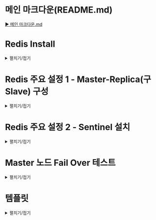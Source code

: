 # 메인 마크다운(README.md)
[▶ 메인 마크다운.md](README.md)

# Redis Install 
<details>
<summary>펼치기/접기</summary>

아마존 AWS EC2 서버를 사용하는 강의와는 다르게, 로컬에 설치한다.
https://github.com/microsoftarchive/redis/releases  
위 링크에서 msi 혹은 zip파일을 다운로드 한다.  
https://dnl1029.tistory.com/49  
설치 과정은 해당 블로그를 참조한다.
</details>

# Redis 주요 설정 1 - Master-Replica(구Slave) 구성
<details>
<summary>펼치기/접기</summary>

## Redis 설치 후 디렉토리 주요 파일 기본 구성
📂C:   
┠ 📂 Program Files  
┃ ┠ 📂 **Redis**  
┃ ┃ ┠ 📁 log  
┃ ┃ ┠ 📄**redis.windows.conf**  
┃ ┃ ┠ 📄**redis.cli.exe**  
┃ ┃ ┖ 📄**redis.server.exe**  

### Redis 설치 후 최초 실행

<details>
<summary>펼치기/접기</summary>

설치 완료 후 redis-cli.exe 파일을 실행시킨다.
```
redis-server.exe redis.windows.conf
```

info 명령을 입력한다.
```bash
127.0.0.1:6379> info
```

```text/plain
# Server
/* 생략 */
redis_mode:standalone
/* 생략 */
# Replication
role:master
/* 생략 */
```
위와 같이 standalone 모드에 master role로 설정되어있다.
master-replica 구성을 위한 replica 설정을 해야한다.

</details>

### Master-Replica 기본 단일 설정 파일 수정 및 실행
<details>
<summary>펼치기/접기</summary>
인강에서는 master용 인스턴스와 repilca용 인스턴스를 따로 구성하였으나, 현재는 로컬로 기동하기에 포트로 구분하여 접속한다.  

아래 링크를 참조한다.  
[▶ 참조 블로그](https://ssjeong.tistory.com/entry/Redis-%EB%A0%88%EB%94%94%EC%8A%A4-Windows%EC%97%90%EC%84%9C-%EC%84%A4%EC%B9%98-%EB%B0%8F-%EA%B5%AC%EB%8F%99%ED%95%98%EA%B8%B0standalone-cluster#%23%C2%A0Redis%C2%A0Standalone%20Slave%20%EC%84%A4%EC%A0%95%ED%95%98%EA%B8%B0-1)  
[▶ redis 설정 참조 링크](https://adjin.tistory.com/9)

```bash
redis-server --port 6380 --replicaof 127.0.0.1 6379
```
(5.0버전 미만인 경우 replcaof가 아닌 slaveof 옵션을 사용해야 함.)

위 명령어는 redis를 즉시 실행하지만, redis를 재시작 할 경우 설정이 유지되지 않으므로, 지속적인 설정을 원한다면 설정 파일을 수정해야 한다.

## Redis Version 5.0 이상인경우
replicaof 옵션을 사용한다.

- redis.window.config
  ```text/plain
  ################################ GENERAL  #####################################

  # On Windows, daemonize and pidfile are not supported.
  # However, you can run redis as a Windows service, and specify a logfile.
  # The logfile will contain the pid.

  # Accept connections on the specified port, default is 6379.
  # If port 0 is specified Redis will not listen on a TCP socket.
  # port 6379 # 기존 기본 port 주석
  port 6380
  replicaof 127.0.0.1 6379  
  ```

## Redis Version 5.0 미만인경우 (현재 3.0)
slaveof 옵션을 사용한다.

- redis.window.config
  ```text/plain
  ################################ GENERAL  #####################################

  # On Windows, daemonize and pidfile are not supported.
  # However, you can run redis as a Windows service, and specify a logfile.
  # The logfile will contain the pid.

  # Accept connections on the specified port, default is 6379.
  # If port 0 is specified Redis will not listen on a TCP socket.
  # port 6379 # 기존 기본 port 주석
  port 6380
  slaveof 127.0.0.1 6379  
  ```
- slave 실행
  ```bash
  redis-server.exe redis.windows.conf
  ```

### 실패 1

```text/plain
[28616] 29 Dec 02:32:57.339 * Non blocking connect for SYNC fired the event.
[28616] 29 Dec 02:32:57.339 # Sending command to master in replication handshake: -Writing to master: Unknown error
[28616] 29 Dec 02:32:57.460 * Connecting to MASTER 127.0.0.1:6379
[28616] 29 Dec 02:32:57.460 * MASTER <-> SLAVE sync started
```
실행 후 위 로그가 연이어 출력 되는데, 정상일 경우에는 sync start만 되는것이 아닌 실제 작업이 일어나야 한다.  
6379 port가 통신할 수 있도록 개방되어 있지 않기 때문에 start만 뜨고 실제 작업은 일어나지 않고 다운 상태로 되어있는것이다.  
아마존 aws에서 여러 인스턴스로 구성했을 경우에는 추가 보안설정을 해줘야 한다.

로컬에서 기동할 경우, 기본적으로 redis-server.exe 파일을 먼저 실행한 뒤[6379-master] 
redis-server.exe redis.windows.conf를 실행해줘야한다[6380-slave(replica)]

- master-6379 실행
  ```bash
  .\redis-cli.exe
  ```

- slave-6380 실행
  ```bash
  .\redis-cli.exe -p 6380
  ```


### 실패 2

- master-6379
  ```text
  [22532] 29 Dec 03:10:16.712 # Server started, Redis version 3.0.504
  [22532] 29 Dec 03:10:16.721 * DB loaded from disk: 0.010 seconds
  [22532] 29 Dec 03:10:16.721 * The server is now ready to accept connections on port 6379
  [22532] 29 Dec 03:10:24.186 * Slave 127.0.0.1:6380 asks for synchronization
  [22532] 29 Dec 03:10:24.186 * Full resync requested by slave 127.0.0.1:6380
  [22532] 29 Dec 03:10:24.186 * Starting BGSAVE for SYNC with target: disk
  [22532] 29 Dec 03:10:24.190 * Background saving started by pid 9452
  [9452] 29 Dec 03:10:24.253 # Failed opening .rdb for saving: Permission denied
  [9452] 29 Dec 03:10:24.254 # rdbSave failed in qfork: Permission denied
  [22532] 29 Dec 03:10:24.337 # fork operation complete
  [22532] 29 Dec 03:10:24.338 # Background saving error
  [22532] 29 Dec 03:10:24.338 # Connection with slave 127.0.0.1:6380 lost.
  [22532] 29 Dec 03:10:24.338 # SYNC failed. BGSAVE child returned an error
  ```

- slave-6380
  ```text
  Connecting to MASTER 127.0.0.1:6379
  [30316] 29 Dec 03:07:43.664 * MASTER <-> SLAVE sync started
  [30316] 29 Dec 03:07:43.664 * Non blocking connect for SYNC fired the event.
  [30316] 29 Dec 03:07:43.665 # Error reply to PING from master: '-MISCONF Redis is configured to save RDB snapshots, but is currently not able to persist on disk. Commands that may modify the data set are disabled. Please check Redis logs for details about the error.'
  ```

위 오류의 경우 snapshot을 rdb에 저장하는 과정 중 발생하는 오류로, 쓰기 권한을 확인해 봐야 한다.  
redis.windows.conf 파일에 dir ./로 설정 되어있는데, 해당 경로는 Redis 실행파일이 존재하는 해당 경로이다.    
해당 디렉토리의 상위로 이동하여 해당 디렉토리에 쓰기 권한을 준다.  
속성 > 보안 > ALL APPLICATION PACKAGES 선택 > 편집 > 모든권한  
위 설정 후 master와 slave를 모두 재실행 해 준다

아래는 성공시 출력되는 메시지이다.
- master-6379
  ```text
  [30560] 29 Dec 03:12:07.640 # Server started, Redis version 3.0.504
  [30560] 29 Dec 03:12:07.640 * DB loaded from disk: 0.000 seconds
  [30560] 29 Dec 03:12:07.640 * The server is now ready to accept connections on port 6379
  [30560] 29 Dec 03:12:13.725 * Slave 127.0.0.1:6380 asks for synchronization
  [30560] 29 Dec 03:12:13.726 * Full resync requested by slave 127.0.0.1:6380
  [30560] 29 Dec 03:12:13.726 * Starting BGSAVE for SYNC with target: disk
  [30560] 29 Dec 03:12:13.730 * Background saving started by pid 23132
  [30560] 29 Dec 03:12:13.830 # fork operation complete
  [30560] 29 Dec 03:12:13.831 * Background saving terminated with success
  [30560] 29 Dec 03:12:13.835 * Synchronization with slave 127.0.0.1:6380 succeeded
  ```
- slave-6380
  ```text
  [5376] 29 Dec 03:12:12.708 # Server started, Redis version 3.0.504
  [5376] 29 Dec 03:12:12.709 * DB loaded from disk: 0.000 seconds
  [5376] 29 Dec 03:12:12.709 * The server is now ready to accept connections on port 6380
  [5376] 29 Dec 03:12:13.723 * Connecting to MASTER 127.0.0.1:6379
  [5376] 29 Dec 03:12:13.723 * MASTER <-> SLAVE sync started
  [5376] 29 Dec 03:12:13.724 * Non blocking connect for SYNC fired the event.
  [5376] 29 Dec 03:12:13.724 * Master replied to PING, replication can continue...
  [5376] 29 Dec 03:12:13.725 * Partial resynchronization not possible (no cached master)
  [5376] 29 Dec 03:12:13.730 * Full resync from master: bcdafeb53dbc73c48d0e0e80d3e5e3965cbdc79e:1
  [5376] 29 Dec 03:12:13.835 * MASTER <-> SLAVE sync: receiving 18 bytes from master
  [5376] 29 Dec 03:12:13.836 * MASTER <-> SLAVE sync: Flushing old data
  [5376] 29 Dec 03:12:13.837 * MASTER <-> SLAVE sync: Loading DB in memory
  [5376] 29 Dec 03:12:13.838 * MASTER <-> SLAVE sync: Finished with success
  ```
</details>

### Master-Replica 설정 파일 추가 구성 및 실행
<details>
<summary>펼치기/접기</summary>

#### `Redis Sentinel주요 구성 파일 구성`
📂C:   
┠ 📂 Program Files  
┃ ┠ 📂 **Redis**  
┃ ┃ ┠ 📁 log  
┃ ┃ ┠ 📂 **conf**  
┃ ┃ ┃ ┠ 📄**redis.master.conf**  
┃ ┃ ┃ ┠ 📄**redis.slave.conf**  
┃ ┃ ┠ 📄redis.windows.conf  
┃ ┃ ┠ 📄redis.cli.exe  
┃ ┃ ┖ 📄redis.server.exe


위와 같이 conf 디렉토리 생성 후 상위 디렉토리인 Redis의 redis.windows.conf 파일을 복사하여 생성한 뒤 아래와 같이 설정해준다.  
(# 으로 주석되어있는 내용을 찾은 뒤 개행하여 아랫줄에 작성한다.)  
만약 디렉토리 생성이 되지 않거나, 메모장으로 열리지 않는다면 C: 디렉토리에서 Redis 디렉토리의 권한을 부여해야 한다.

- master-6379: redis.master.conf
  ```text
  # If port 0 is specified Redis will not listen on a TCP socket.
  port 6379
  ```
- slave-6380: redis.slave.conf
  ```text
  # If port 0 is specified Redis will not listen on a TCP socket.
  port 6380
  # bind 127.0.0.1
  bind 127.0.0.1
  # slaveof <masterip> <masterport>
  slaveof 127.0.0.1 6379
  ```
  
위와같이 설정하게 되면 아래 명령처럼 설정파일로 구분하여 실행이 가능해진다.
- master-6379
  ```bash
  ./redis-server.exe ./conf/redis.master.conf
  ```
- slave-6380
  ```bash
  ./redis-server.exe ./conf/redis.slave.conf
  ```

</details>
</details>



# Redis 주요 설정 2 - Sentinel 설치
<details>
<summary>펼치기/접기</summary>

[▶ redis sentinel 설정 참조 링크](https://adjin.tistory.com/9)  
  

## Redis Sentinel주요 구성 파일 구성
📂C:   
┠ 📂 Program Files  
┃ ┠ 📂 **Redis**  
┃ ┃ ┠ 📁 log  
┃ ┃ ┠ 📂 **conf**  
┃ ┃ ┃ ┠ 📄redis.master.conf  
┃ ┃ ┃ ┠ 📄redis.slave.conf  
┃ ┃ ┃ ┠ 📄**sentinel26379.conf**  
┃ ┃ ┃ ┠ 📄**sentinel26380.conf**  
┃ ┃ ┃ ┖ 📄**sentinel26381.conf**  
┃ ┃ ┠ 📄redis.windows.conf  
┃ ┃ ┠ 📄redis.cli.exe  
┃ ┃ ┖ 📄redis.server.exe

[▶ redis sentinel conf 파일 다운로드 링크](http://download.redis.io/redis-stable/sentinel.conf) 에서 sentinel.conf 파일을 다운로드 한 뒤
conf 디렉토리에서 sentinel.conf파일을 26379, 26380, 26391 이라는 prefix로 3개 구성한 뒤 해당 파일들의 설정들을 메모장으로 열어 각각 수정한다.  
(# 으로 주석되어있는 내용을 찾은 뒤 개행하여 아랫줄에 작성한다.)  
만약 디렉토리 생성이 되지 않거나, 메모장으로 열리지 않는다면 C: 디렉토리에서 Redis 디렉토리의 권한을 부여해야 한다.

- sentinel{26379,26380,26381}.conf
  ```text
  # The port that this sentinel instance will run on
  port 26379 # ← 포트 변경(각각 26279, 26380, 26381 로 설정)
  
  # The valid charset is A-z 0-9 and the three characters ".-_".
  sentinel monitor mymaster 127.0.0.1 6379 2
  
  # Default is 30 seconds.
  sentinel down-after-milliseconds mymaster 30000
  sentinel parallel-syncs mymaster 1
  
  # Default is 3 minutes.
  sentinel failover-timeout mymaster 180000
  ```

## sentinel.conf 옵션 disabled
다운받은 sentinel.conf 파일은 3.0.504 버전에서 지원하지 않는 옵션들이 존재한다.  
해당 옵션들을 주석처리 한 뒤 실행해야 한다.
- protected-mode
- acllog-max-len
- deny-scripts-reconfig
- SENTINEL resolve-hostnames no
- SENTINEL announce-hostnames no
- SENTINEL master-reboot-down-after-period mymaster 0

위와같이 설정하게 되면 아래 명령처럼 설정파일로 구분하여 개별 실행한다.
- master-6379
  ```bash
  ./redis-server.exe ./conf/sentinel.26379.conf --sentinel 
  ./redis-server.exe ./conf/sentinel.26380.conf --sentinel 
  ./redis-server.exe ./conf/sentinel.26381.conf --sentinel
  ```

- 풀 명령 모음
  ```bash
  & "C:/Program Files/Redis/redis-server.exe" "C:/Program Files/Redis/conf/redis.master.conf"
  & "C:/Program Files/Redis/redis-server.exe" "C:/Program Files/Redis/conf/redis.slave.conf"
  & "C:/Program Files/Redis/redis-server.exe" "C:/Program Files/Redis/conf/sentinel26379.conf" --sentinel
  & "C:/Program Files/Redis/redis-server.exe" "C:/Program Files/Redis/conf/sentinel26379.conf" --sentinel
  & "C:/Program Files/Redis/redis-server.exe" "C:/Program Files/Redis/conf/sentinel26379.conf" --sentinel
  ```

  - sentinel 26379 (1584bf09a783bbefdf8248b1955f72a442fc4efe)
  ```text
                  _._
             _.-``__ ''-._
        _.-``    `.  `_.  ''-._           Redis 3.0.504 (00000000/0) 64 bit
    .-`` .-```.  ```\/    _.,_ ''-._
   (    '      ,       .-`  | `,    )     Running in sentinel mode
   |`-._`-...-` __...-.``-._|'` _.-'|     Port: 26379
   |    `-._   `._    /     _.-'    |     PID: 34788
    `-._    `-._  `-./  _.-'    _.-'
   |`-._`-._    `-.__.-'    _.-'_.-'|
   |    `-._`-._        _.-'_.-'    |           http://redis.io
    `-._    `-._`-.__.-'_.-'    _.-'
   |`-._`-._    `-.__.-'    _.-'_.-'|
   |    `-._`-._        _.-'_.-'    |
    `-._    `-._`-.__.-'_.-'    _.-'
        `-._    `-.__.-'    _.-'
            `-._        _.-'
                `-.__.-'
  
  [34788] 29 Dec 21:11:27.182 # Sentinel runid is 1584bf09a783bbefdf8248b1955f72a442fc4efe
  [34788] 29 Dec 21:11:27.182 # +monitor master mymaster 127.0.0.1 6379 quorum 2
  ```

- sentinel 26380 (fe40ae2f8c2e56cf1ac5b533c82e7557b01747ce)
  ```text
                  _._
             _.-``__ ''-._
        _.-``    `.  `_.  ''-._           Redis 3.0.504 (00000000/0) 64 bit
    .-`` .-```.  ```\/    _.,_ ''-._
   (    '      ,       .-`  | `,    )     Running in sentinel mode
   |`-._`-...-` __...-.``-._|'` _.-'|     Port: 26380
   |    `-._   `._    /     _.-'    |     PID: 23584
    `-._    `-._  `-./  _.-'    _.-'
   |`-._`-._    `-.__.-'    _.-'_.-'|
   |    `-._`-._        _.-'_.-'    |           http://redis.io
    `-._    `-._`-.__.-'_.-'    _.-'
   |`-._`-._    `-.__.-'    _.-'_.-'|
   |    `-._`-._        _.-'_.-'    |
    `-._    `-._`-.__.-'_.-'    _.-'
        `-._    `-.__.-'    _.-'
            `-._        _.-'
                `-.__.-'
  
  [23584] 29 Dec 21:37:46.043 # Sentinel runid is fe40ae2f8c2e56cf1ac5b533c82e7557b01747ce
  [23584] 29 Dec 21:37:46.043 # +monitor master mymaster 127.0.0.1 6379 quorum 2
  ```

- sentinel 26381 (5fa1beaee1927ce5983c791437454d71620d1cf2)
  ```text
                  _._
             _.-``__ ''-._
        _.-``    `.  `_.  ''-._           Redis 3.0.504 (00000000/0) 64 bit
    .-`` .-```.  ```\/    _.,_ ''-._
   (    '      ,       .-`  | `,    )     Running in sentinel mode
   |`-._`-...-` __...-.``-._|'` _.-'|     Port: 26381
   |    `-._   `._    /     _.-'    |     PID: 28656
    `-._    `-._  `-./  _.-'    _.-'
   |`-._`-._    `-.__.-'    _.-'_.-'|
   |    `-._`-._        _.-'_.-'    |           http://redis.io
    `-._    `-._`-.__.-'_.-'    _.-'
   |`-._`-._    `-.__.-'    _.-'_.-'|
   |    `-._`-._        _.-'_.-'    |
    `-._    `-._`-.__.-'_.-'    _.-'
        `-._    `-.__.-'    _.-'
            `-._        _.-'
                `-.__.-'
  
  [28656] 29 Dec 21:46:20.413 # Sentinel runid is 5fa1beaee1927ce5983c791437454d71620d1cf2
  [28656] 29 Dec 21:46:20.413 # +monitor master mymaster 127.0.0.1 6379 quorum 2
  ```
</details>

# Master 노드 Fail Over 테스트
<details>
<summary>펼치기/접기</summary>

Master 노드를 종료시킬 경우 아래와 같이 sentinel 26381 에서 Fail Over가 발생한다.
아래 각각의 sentinel 노드의 로그를 보자.

- sentinel 26379 (1584bf09a783bbefdf8248b1955f72a442fc4efe)
  ```text
  [34788] 29 Dec 21:55:17.711 # +sdown master mymaster 127.0.0.1 6379
  [34788] 29 Dec 21:55:17.787 # +odown master mymaster 127.0.0.1 6379 #quorum 2/2
  [34788] 29 Dec 21:55:17.787 # +new-epoch 1
  [34788] 29 Dec 21:55:17.787 # +try-failover master mymaster 127.0.0.1 6379
  [34788] 29 Dec 21:55:17.806 # +vote-for-leader 1584bf09a783bbefdf8248b1955f72a442fc4efe 1
  [34788] 29 Dec 21:55:17.806 # 127.0.0.1:26381 voted for 5fa1beaee1927ce5983c791437454d71620d1cf2 1
  [34788] 29 Dec 21:55:17.825 # 127.0.0.1:26380 voted for 5fa1beaee1927ce5983c791437454d71620d1cf2 1
  [34788] 29 Dec 21:55:18.928 # +config-update-from sentinel 127.0.0.1:26381 127.0.0.1 26381 @ mymaster 127.0.0.1 6379
  [34788] 29 Dec 21:55:18.928 # +switch-master mymaster 127.0.0.1 6379 127.0.0.1 6380
  [34788] 29 Dec 21:55:18.928 * +slave slave 127.0.0.1:6379 127.0.0.1 6379 @ mymaster 127.0.0.1 6380
  [34788] 29 Dec 21:55:48.937 # +sdown slave 127.0.0.1:6379 127.0.0.1 6379 @ mymaster 127.0.0.1 6380
  ```
  - `+odown master mymaster 127.0.0.1 6379 #quorum 2/2`: 총 2개의 Sentinel이 장애를 감지
  - `+try-failover master mymaster 127.0.0.1 6379`: Failover 시도를 시작  
  - `+vote-for-leader`: Sentinel 간 리더 선출 투표가 진행되었고, 26381이 리더로 선출
  - `slave 127.0.0.1:6379 127.0.0.1 6379 @ mymaster 127.0.0.1 6380`: 기존 slave(replica) 였던 6380을 Master로 설정한다.


- sentinel 26380 (fe40ae2f8c2e56cf1ac5b533c82e7557b01747ce)
  ```text
  [23584] 29 Dec 21:55:17.665 # +sdown master mymaster 127.0.0.1 6379
  [23584] 29 Dec 21:55:17.814 # +new-epoch 1
  [23584] 29 Dec 21:55:17.825 # +vote-for-leader 5fa1beaee1927ce5983c791437454d71620d1cf2 1
  [23584] 29 Dec 21:55:18.739 # +odown master mymaster 127.0.0.1 6379 #quorum 3/2
  [23584] 29 Dec 21:55:18.739 # Next failover delay: I will not start a failover before Sun Dec 29 22:01:18 2024
  [23584] 29 Dec 21:55:18.928 # +config-update-from sentinel 127.0.0.1:26381 127.0.0.1 26381 @ mymaster 127.0.0.1 6379
  [23584] 29 Dec 21:55:18.928 # +switch-master mymaster 127.0.0.1 6379 127.0.0.1 6380
  [23584] 29 Dec 21:55:18.928 * +slave slave 127.0.0.1:6379 127.0.0.1 6379 @ mymaster 127.0.0.1 6380
  [23584] 29 Dec 21:55:49.028 # +sdown slave 127.0.0.1:6379 127.0.0.1 6379 @ mymaster 127.0.0.1 6380
  ```
  - `+vote-for-leader`: Sentinel 간 리더 선출 투표가 진행되었고, 26381이 리더로 선출
  - `+odown master mymaster 127.0.0.1 6379 #quorum 3/2`: 총 3개의 Sentinel이 장애를 감지
  - `slave 127.0.0.1:6379 127.0.0.1 6379 @ mymaster 127.0.0.1 6380`: 기존 slave(replica) 였던 6380을 Master로 설정한다.

- sentinel 26381 (5fa1beaee1927ce5983c791437454d71620d1cf2)
  ```text
  [28656] 29 Dec 21:55:17.726 # +sdown master mymaster 127.0.0.1 6379
  [28656] 29 Dec 21:55:17.787 # +odown master mymaster 127.0.0.1 6379 #quorum 3/2
  [28656] 29 Dec 21:55:17.787 # +new-epoch 1
  [28656] 29 Dec 21:55:17.787 # +try-failover master mymaster 127.0.0.1 6379
  [28656] 29 Dec 21:55:17.804 # +vote-for-leader 5fa1beaee1927ce5983c791437454d71620d1cf2 1
  [28656] 29 Dec 21:55:17.806 # 127.0.0.1:26379 voted for 1584bf09a783bbefdf8248b1955f72a442fc4efe 1
  [28656] 29 Dec 21:55:17.825 # 127.0.0.1:26380 voted for 5fa1beaee1927ce5983c791437454d71620d1cf2 1
  [28656] 29 Dec 21:55:17.863 # +elected-leader master mymaster 127.0.0.1 6379
  [28656] 29 Dec 21:55:17.863 # +failover-state-select-slave master mymaster 127.0.0.1 6379
  [28656] 29 Dec 21:55:17.941 # +selected-slave slave 127.0.0.1:6380 127.0.0.1 6380 @ mymaster 127.0.0.1 6379
  [28656] 29 Dec 21:55:17.941 * +failover-state-send-slaveof-noone slave 127.0.0.1:6380 127.0.0.1 6380 @ mymaster 127.0.0.1 6379
  [28656] 29 Dec 21:55:18.003 * +failover-state-wait-promotion slave 127.0.0.1:6380 127.0.0.1 6380 @ mymaster 127.0.0.1 6379
  [28656] 29 Dec 21:55:18.826 # +promoted-slave slave 127.0.0.1:6380 127.0.0.1 6380 @ mymaster 127.0.0.1 6379
  [28656] 29 Dec 21:55:18.826 # +failover-state-reconf-slaves master mymaster 127.0.0.1 6379
  [28656] 29 Dec 21:55:18.908 # +failover-end master mymaster 127.0.0.1 6379
  [28656] 29 Dec 21:55:18.908 # +switch-master mymaster 127.0.0.1 6379 127.0.0.1 6380
  [28656] 29 Dec 21:55:18.908 * +slave slave 127.0.0.1:6379 127.0.0.1 6379 @ mymaster 127.0.0.1 6380
  [28656] 29 Dec 21:55:48.998 # +sdown slave 127.0.0.1:6379 127.0.0.1 6379 @ mymaster 127.0.0.1 6380
  ```
  - `+odown master mymaster 127.0.0.1 6379 #quorum 2/2`: 총 3개의 Sentinel이 장애를 감지
  - `+try-failover master mymaster 127.0.0.1 6379`: Failover 시도를 시작  
  - `+vote-for-leader`: Sentinel 간 리더 선출 투표가 진행되었고, 26381이 리더로 선출
  - `slave 127.0.0.1:6379 127.0.0.1 6379 @ mymaster 127.0.0.1 6380`: 기존 slave(replica) 였던 6380을 Master로 설정한다.

**실제 slave 노드에서 확인시 slave에서 master로 변경 되어있는것을 확인할 수 있다.**
- slave(replica)-6380 
  ```bash
  127.0.0.1:6380> info
  ```
- info 로그 출력  
  ```text
  # Server
  #생략
  redis_mode:standalone
  os:Windows
  #생략
  run_id:40acceeab3fc43d8bd621679a6293de9600f02e3
  config_file:C:\Program Files\redis\conf\redis.slave.conf
  tcp_port:6380
  # 생략
  
  # Replication
  role:master
  # 생략
  ```
</details>

# 템플릿
<details>
<summary>펼치기/접기</summary>

내용
</details>